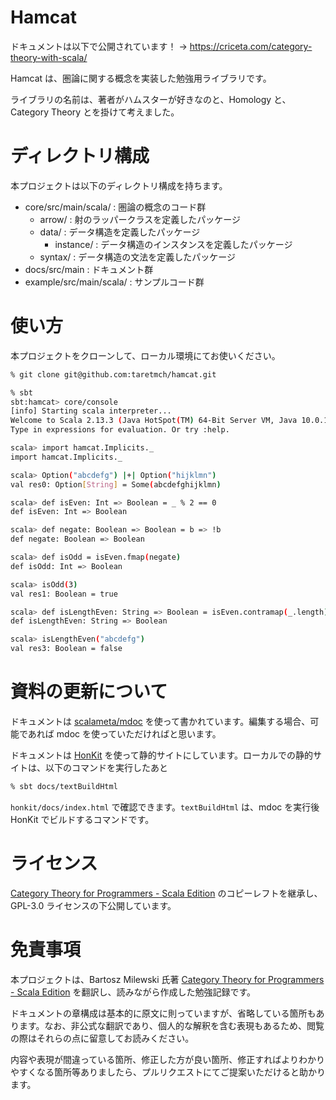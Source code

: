 # Hamcat

ドキュメントは以下で公開されています！ → https://criceta.com/category-theory-with-scala/

Hamcat は、圏論に関する概念を実装した勉強用ライブラリです。

ライブラリの名前は、著者がハムスターが好きなのと、Homology と、Category Theory とを掛けて考えました。

# ディレクトリ構成

本プロジェクトは以下のディレクトリ構成を持ちます。

- core/src/main/scala/ : 圏論の概念のコード群
  - arrow/ : 射のラッパークラスを定義したパッケージ
  - data/ : データ構造を定義したパッケージ
    - instance/ : データ構造のインスタンスを定義したパッケージ
  - syntax/ : データ構造の文法を定義したパッケージ
- docs/src/main : ドキュメント群
- example/src/main/scala/ : サンプルコード群

# 使い方

本プロジェクトをクローンして、ローカル環境にてお使いください。

```sh
% git clone git@github.com:taretmch/hamcat.git

% sbt
sbt:hamcat> core/console
[info] Starting scala interpreter...
Welcome to Scala 2.13.3 (Java HotSpot(TM) 64-Bit Server VM, Java 10.0.1).
Type in expressions for evaluation. Or try :help.

scala> import hamcat.Implicits._
import hamcat.Implicits._

scala> Option("abcdefg") |+| Option("hijklmn")
val res0: Option[String] = Some(abcdefghijklmn)

scala> def isEven: Int => Boolean = _ % 2 == 0
def isEven: Int => Boolean

scala> def negate: Boolean => Boolean = b => !b
def negate: Boolean => Boolean

scala> def isOdd = isEven.fmap(negate)
def isOdd: Int => Boolean

scala> isOdd(3)
val res1: Boolean = true

scala> def isLengthEven: String => Boolean = isEven.contramap(_.length)
def isLengthEven: String => Boolean

scala> isLengthEven("abcdefg")
val res3: Boolean = false
```

# 資料の更新について

ドキュメントは [scalameta/mdoc](https://github.com/scalameta/mdoc) を使って書かれています。編集する場合、可能であれば mdoc を使っていただければと思います。

ドキュメントは [HonKit](https://github.com/honkit/honkit) を使って静的サイトにしています。ローカルでの静的サイトは、以下のコマンドを実行したあと

```sh
% sbt docs/textBuildHtml
```

`honkit/docs/index.html` で確認できます。`textBuildHtml` は、mdoc を実行後 HonKit でビルドするコマンドです。

# ライセンス

[Category Theory for Programmers - Scala Edition](https://github.com/hmemcpy/milewski-ctfp-pdf) のコピーレフトを継承し、GPL-3.0 ライセンスの下公開しています。

# 免責事項

本プロジェクトは、Bartosz Milewski 氏著 [Category Theory for Programmers - Scala Edition](https://github.com/hmemcpy/milewski-ctfp-pdf) を翻訳し、読みながら作成した勉強記録です。

ドキュメントの章構成は基本的に原文に則っていますが、省略している箇所もあります。なお、非公式な翻訳であり、個人的な解釈を含む表現もあるため、閲覧の際はそれらの点に留意してお読みください。

内容や表現が間違っている箇所、修正した方が良い箇所、修正すればよりわかりやすくなる箇所等ありましたら、プルリクエストにてご提案いただけると助かります。
